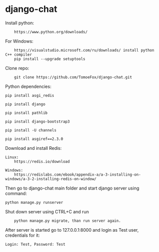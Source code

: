 # django-chat
Install python:

        https://www.python.org/downloads/
        
For Windows:
        
        https://visualstudio.microsoft.com/ru/downloads/ install python C++ compiler
        pip install --upgrade setuptools
        
Clone repo:
        
        git clone https://github.com/TomoeFox/django-chat.git
        
Python dependencies:
        
    pip install asgi_redis

    pip install django
    
    pip install pathlib
    
    pip install django-bootstrap3
  
    pip install -U channels
  
    pip install asgiref==2.3.0

Download and install Redis:

    Linux:
        https://redis.io/download
    
    Windows:
        https://redislabs.com/ebook/appendix-a/a-3-installing-on-windows/a-3-2-installing-redis-on-window/
  
Then go to django-chat main folder and start django server using command: 
    
    python manage.py runserver
Shut down server using CTRL+C and run 

        python manage.py migrate, than run server again.

After server is started go to 127.0.0.1:8000 and login as Test user, credentials for it: 
    
    Login: Test, Password: Test
